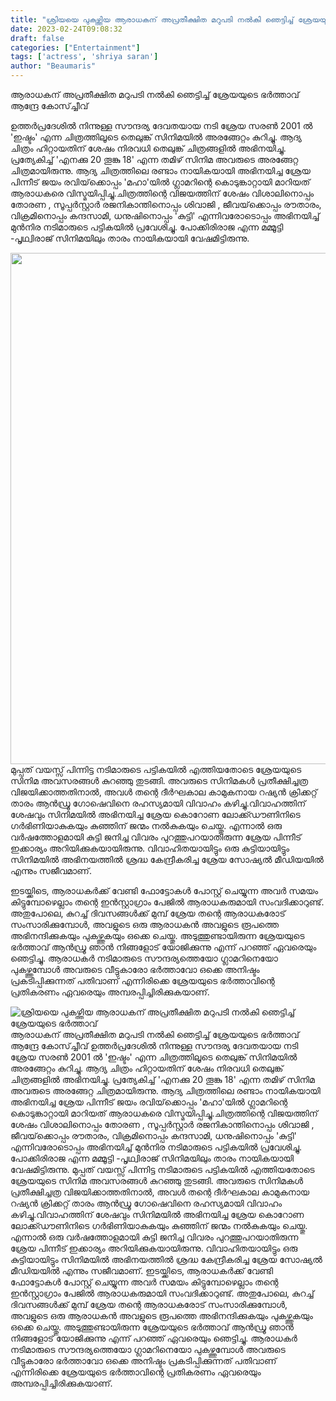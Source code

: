 ```yaml
---
title: "ശ്രിയയെ പുകഴ്ത്തിയ ആരാധകന് അപ്രതീക്ഷിത മറുപടി നൽകി ഞെട്ടിച്ച് ശ്രേയയുടെ ഭർത്താവ്"
date: 2023-02-24T09:08:32
draft: false
categories: ["Entertainment"]
tags: ['actress', 'shriya saran']
author: "Beaumaris"
---
```


ആരാധകന് അപ്രതീക്ഷിത മറുപടി നൽകി ഞെട്ടിച്ച് ശ്രേയയുടെ ഭർത്താവ് ആന്ദ്രേ കോസ്‌ച്ചീവ്

ഉത്തർപ്രദേശിൽ നിന്നുള്ള സൗന്ദര്യ ദേവതയായ നടി ശ്രേയ സരൺ 2001 ൽ 'ഇഷ്ടം' എന്ന ചിത്രത്തിലൂടെ തെലുങ്ക് സിനിമയിൽ അരങ്ങേറ്റം കുറിച്ചു. ആദ്യ ചിത്രം ഹിറ്റായതിന് ശേഷം നിരവധി തെലുങ്ക് ചിത്രങ്ങളിൽ അഭിനയിച്ചു. പ്രത്യേകിച്ച് 'എനക്കു 20 തൂങ്കു 18' എന്ന തമിഴ് സിനിമ അവരുടെ അരങ്ങേറ്റ ചിത്രമായിരുന്നു. ആദ്യ ചിത്രത്തിലെ രണ്ടാം നായികയായി അഭിനയിച്ച ശ്രേയ പിന്നീട് ജയം രവിയ്‌ക്കൊപ്പം 'മഹാ'യിൽ ഗ്ലാമറിന്റെ കൊടുങ്കാറ്റായി മാറിയത് ആരാധകരെ വിസ്മയിപ്പിച്ചു.ചിത്രത്തിന്റെ വിജയത്തിന് ശേഷം വിശാലിനൊപ്പം തോരണ , സൂപ്പർസ്റ്റാർ രജനികാന്തിനൊപ്പം ശിവാജി , ജീവയ്‌ക്കൊപ്പം രൗതാരം, വിക്രമിനൊപ്പം കന്ദസാമി, ധനുഷിനൊപ്പം 'കുട്ടി' എന്നിവരോടൊപ്പം അഭിനയിച്ച് മുൻനിര നടിമാരുടെ പട്ടികയിൽ പ്രവേശിച്ചു. പോക്കിരിരാജ എന്ന മമ്മൂട്ടി -പൃഥ്വിരാജ് സിനിമയിലും താരം നായികയായി വേഷമിട്ടിരുന്നു.

<img class=" wp-image-385072 aligncenter" src="https://cdn.boolokam.com/articles/2023/02/3R22.jpg" alt="" width="869" height="818" />മുപ്പത് വയസ്സ് പിന്നിട്ട നടിമാരുടെ പട്ടികയിൽ എത്തിയതോടെ ശ്രേയയുടെ സിനിമ അവസരങ്ങൾ കുറഞ്ഞു തുടങ്ങി. അവരുടെ സിനിമകൾ പ്രതീക്ഷിച്ചത്ര വിജയിക്കാത്തതിനാൽ, അവൾ തന്റെ ദീർഘകാല കാമുകനായ റഷ്യൻ ക്രിക്കറ്റ് താരം ആൻഡ്രൂ ഗോഷെവിനെ രഹസ്യമായി വിവാഹം കഴിച്ചു.വിവാഹത്തിന് ശേഷവും സിനിമയിൽ അഭിനയിച്ച ശ്രേയ കൊറോണ ലോക്ക്ഡൗണിനിടെ ഗർഭിണിയാകുകയും കുഞ്ഞിന് ജന്മം നൽകുകയും ചെയ്തു. എന്നാൽ ഒരു വർഷത്തോളമായി കുട്ടി ജനിച്ച വിവരം പുറത്തുപറയാതിരുന്ന ശ്രേയ പിന്നീട് ഇക്കാര്യം അറിയിക്കുകയായിരുന്നു. വിവാഹിതയായിട്ടും ഒരു കുട്ടിയായിട്ടും സിനിമയിൽ അഭിനയത്തിൽ ശ്രദ്ധ കേന്ദ്രീകരിച്ച ശ്രേയ സോഷ്യൽ മീഡിയയിൽ എന്നും സജീവമാണ്.

ഇടയ്ക്കിടെ, ആരാധകർക്ക് വേണ്ടി ഫോട്ടോകൾ പോസ്റ്റ് ചെയ്യുന്ന അവർ സമയം കിട്ടുമ്പോഴെല്ലാം തന്റെ ഇൻസ്റ്റാഗ്രാം പേജിൽ ആരാധകരുമായി സംവദിക്കാറുണ്ട്. അതുപോലെ, കുറച്ച് ദിവസങ്ങൾക്ക് മുമ്പ് ശ്രേയ തന്റെ ആരാധകരോട് സംസാരിക്കുമ്പോൾ, അവളുടെ ഒരു ആരാധകൻ അവളുടെ രൂപത്തെ അഭിനന്ദിക്കുകയും പുകഴ്ത്തുകയും ഒക്കെ ചെയ്തു. അടുത്തുണ്ടായിരുന്ന ശ്രേയയുടെ ഭർത്താവ് ആൻഡ്രൂ ഞാൻ നിങ്ങളോട് യോജിക്കുന്നു എന്ന് പറഞ്ഞ് ഏവരെയും ഞെട്ടിച്ചു. ആരാധകർ നടിമാരുടെ സൗന്ദര്യത്തെയോ ഗ്ലാമറിനെയോ പുകഴ്ത്തുമ്പോൾ അവരുടെ വീട്ടുകാരോ ഭർത്താവോ ഒക്കെ അനിഷ്ടം പ്രകടിപ്പിക്കുന്നത് പതിവാണ് എന്നിരിക്കെ ശ്രേയയുടെ ഭർത്താവിന്റെ പ്രതികരണം ഏവരെയും അമ്പരപ്പിച്ചിരിക്കുകയാണ്.


![ശ്രിയയെ പുകഴ്ത്തിയ ആരാധകന് അപ്രതീക്ഷിത മറുപടി നൽകി ഞെട്ടിച്ച് ശ്രേയയുടെ ഭർത്താവ്](https://cdn.boolokam.com/articles/2023/02/3R22.jpg)ആരാധകന് അപ്രതീക്ഷിത മറുപടി നൽകി ഞെട്ടിച്ച് ശ്രേയയുടെ ഭർത്താവ് ആന്ദ്രേ കോസ്‌ച്ചീവ് ഉത്തർപ്രദേശിൽ നിന്നുള്ള സൗന്ദര്യ ദേവതയായ നടി ശ്രേയ സരൺ 2001 ൽ 'ഇഷ്ടം' എന്ന ചിത്രത്തിലൂടെ തെലുങ്ക് സിനിമയിൽ അരങ്ങേറ്റം കുറിച്ചു. ആദ്യ ചിത്രം ഹിറ്റായതിന് ശേഷം നിരവധി തെലുങ്ക് ചിത്രങ്ങളിൽ അഭിനയിച്ചു. പ്രത്യേകിച്ച് 'എനക്കു 20 തൂങ്കു 18' എന്ന തമിഴ് സിനിമ അവരുടെ അരങ്ങേറ്റ ചിത്രമായിരുന്നു. ആദ്യ ചിത്രത്തിലെ രണ്ടാം നായികയായി അഭിനയിച്ച ശ്രേയ പിന്നീട് ജയം രവിയ്‌ക്കൊപ്പം 'മഹാ'യിൽ ഗ്ലാമറിന്റെ കൊടുങ്കാറ്റായി മാറിയത് ആരാധകരെ വിസ്മയിപ്പിച്ചു.ചിത്രത്തിന്റെ വിജയത്തിന് ശേഷം വിശാലിനൊപ്പം തോരണ , സൂപ്പർസ്റ്റാർ രജനികാന്തിനൊപ്പം ശിവാജി , ജീവയ്‌ക്കൊപ്പം രൗതാരം, വിക്രമിനൊപ്പം കന്ദസാമി, ധനുഷിനൊപ്പം 'കുട്ടി' എന്നിവരോടൊപ്പം അഭിനയിച്ച് മുൻനിര നടിമാരുടെ പട്ടികയിൽ പ്രവേശിച്ചു. പോക്കിരിരാജ എന്ന മമ്മൂട്ടി -പൃഥ്വിരാജ് സിനിമയിലും താരം നായികയായി വേഷമിട്ടിരുന്നു. മുപ്പത് വയസ്സ് പിന്നിട്ട നടിമാരുടെ പട്ടികയിൽ എത്തിയതോടെ ശ്രേയയുടെ സിനിമ അവസരങ്ങൾ കുറഞ്ഞു തുടങ്ങി. അവരുടെ സിനിമകൾ പ്രതീക്ഷിച്ചത്ര വിജയിക്കാത്തതിനാൽ, അവൾ തന്റെ ദീർഘകാല കാമുകനായ റഷ്യൻ ക്രിക്കറ്റ് താരം ആൻഡ്രൂ ഗോഷെവിനെ രഹസ്യമായി വിവാഹം കഴിച്ചു.വിവാഹത്തിന് ശേഷവും സിനിമയിൽ അഭിനയിച്ച ശ്രേയ കൊറോണ ലോക്ക്ഡൗണിനിടെ ഗർഭിണിയാകുകയും കുഞ്ഞിന് ജന്മം നൽകുകയും ചെയ്തു. എന്നാൽ ഒരു വർഷത്തോളമായി കുട്ടി ജനിച്ച വിവരം പുറത്തുപറയാതിരുന്ന ശ്രേയ പിന്നീട് ഇക്കാര്യം അറിയിക്കുകയായിരുന്നു. വിവാഹിതയായിട്ടും ഒരു കുട്ടിയായിട്ടും സിനിമയിൽ അഭിനയത്തിൽ ശ്രദ്ധ കേന്ദ്രീകരിച്ച ശ്രേയ സോഷ്യൽ മീഡിയയിൽ എന്നും സജീവമാണ്. ഇടയ്ക്കിടെ, ആരാധകർക്ക് വേണ്ടി ഫോട്ടോകൾ പോസ്റ്റ് ചെയ്യുന്ന അവർ സമയം കിട്ടുമ്പോഴെല്ലാം തന്റെ ഇൻസ്റ്റാഗ്രാം പേജിൽ ആരാധകരുമായി സംവദിക്കാറുണ്ട്. അതുപോലെ, കുറച്ച് ദിവസങ്ങൾക്ക് മുമ്പ് ശ്രേയ തന്റെ ആരാധകരോട് സംസാരിക്കുമ്പോൾ, അവളുടെ ഒരു ആരാധകൻ അവളുടെ രൂപത്തെ അഭിനന്ദിക്കുകയും പുകഴ്ത്തുകയും ഒക്കെ ചെയ്തു. അടുത്തുണ്ടായിരുന്ന ശ്രേയയുടെ ഭർത്താവ് ആൻഡ്രൂ ഞാൻ നിങ്ങളോട് യോജിക്കുന്നു എന്ന് പറഞ്ഞ് ഏവരെയും ഞെട്ടിച്ചു. ആരാധകർ നടിമാരുടെ സൗന്ദര്യത്തെയോ ഗ്ലാമറിനെയോ പുകഴ്ത്തുമ്പോൾ അവരുടെ വീട്ടുകാരോ ഭർത്താവോ ഒക്കെ അനിഷ്ടം പ്രകടിപ്പിക്കുന്നത് പതിവാണ് എന്നിരിക്കെ ശ്രേയയുടെ ഭർത്താവിന്റെ പ്രതികരണം ഏവരെയും അമ്പരപ്പിച്ചിരിക്കുകയാണ്.
